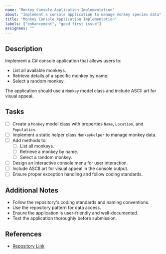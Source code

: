 ```yaml
---
name: "Monkey Console Application Implementation"
about: "Implement a console application to manage monkey species data"
title: "Monkey Console Application Implementation"
labels: ["enhancement", "good first issue"]
assignees: ""
---
```


## Description
Implement a C# console application that allows users to:
- List all available monkeys.
- Retrieve details of a specific monkey by name.
- Select a random monkey.

The application should use a `Monkey` model class and include ASCII art for visual appeal.

## Tasks
- [ ] Create a `Monkey` model class with properties `Name`, `Location`, and `Population`.
- [ ] Implement a static helper class `MonkeyHelper` to manage monkey data.
- [ ] Add methods to:
  - [ ] List all monkeys.
  - [ ] Retrieve a monkey by name.
  - [ ] Select a random monkey.
- [ ] Design an interactive console menu for user interaction.
- [ ] Include ASCII art for visual appeal in the console output.
- [ ] Ensure proper exception handling and follow coding standards.

## Additional Notes
- Follow the repository's coding standards and naming conventions.
- Use the repository pattern for data access.
- Ensure the application is user-friendly and well-documented.
- Test the application thoroughly before submission.

## References
- [Repository Link](https://github.com/mujang3/mcp-workshop-dotnet)

